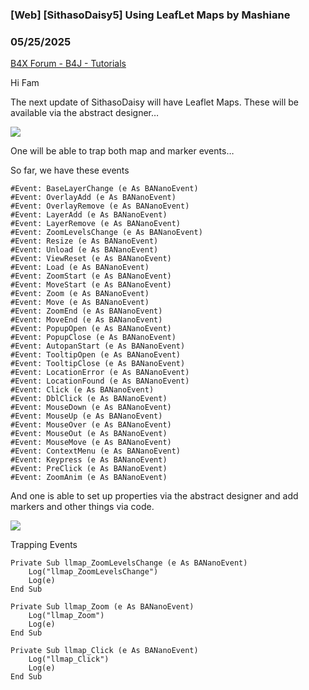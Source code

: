### [Web] [SithasoDaisy5] Using LeafLet Maps by Mashiane
### 05/25/2025
[B4X Forum - B4J - Tutorials](https://www.b4x.com/android/forum/threads/167157/)

Hi Fam  
  
The next update of SithasoDaisy will have Leaflet Maps. These will be available via the abstract designer…  
  
![](https://www.b4x.com/android/forum/attachments/164326)  
  
One will be able to trap both map and marker events…  
  
So far, we have these events  
  

```B4X
#Event: BaseLayerChange (e As BANanoEvent)  
#Event: OverlayAdd (e As BANanoEvent)  
#Event: OverlayRemove (e As BANanoEvent)  
#Event: LayerAdd (e As BANanoEvent)  
#Event: LayerRemove (e As BANanoEvent)  
#Event: ZoomLevelsChange (e As BANanoEvent)  
#Event: Resize (e As BANanoEvent)  
#Event: Unload (e As BANanoEvent)  
#Event: ViewReset (e As BANanoEvent)  
#Event: Load (e As BANanoEvent)  
#Event: ZoomStart (e As BANanoEvent)  
#Event: MoveStart (e As BANanoEvent)  
#Event: Zoom (e As BANanoEvent)  
#Event: Move (e As BANanoEvent)  
#Event: ZoomEnd (e As BANanoEvent)  
#Event: MoveEnd (e As BANanoEvent)  
#Event: PopupOpen (e As BANanoEvent)  
#Event: PopupClose (e As BANanoEvent)  
#Event: AutopanStart (e As BANanoEvent)  
#Event: TooltipOpen (e As BANanoEvent)  
#Event: TooltipClose (e As BANanoEvent)  
#Event: LocationError (e As BANanoEvent)  
#Event: LocationFound (e As BANanoEvent)  
#Event: Click (e As BANanoEvent)  
#Event: DblClick (e As BANanoEvent)  
#Event: MouseDown (e As BANanoEvent)  
#Event: MouseUp (e As BANanoEvent)  
#Event: MouseOver (e As BANanoEvent)  
#Event: MouseOut (e As BANanoEvent)  
#Event: MouseMove (e As BANanoEvent)  
#Event: ContextMenu (e As BANanoEvent)  
#Event: Keypress (e As BANanoEvent)  
#Event: PreClick (e As BANanoEvent)  
#Event: ZoomAnim (e As BANanoEvent)
```

  
  
And one is able to set up properties via the abstract designer and add markers and other things via code.  
  
  
![](https://www.b4x.com/android/forum/attachments/164327)  
  
Trapping Events  
  

```B4X
Private Sub llmap_ZoomLevelsChange (e As BANanoEvent)  
    Log("llmap_ZoomLevelsChange")  
    Log(e)  
End Sub  
  
Private Sub llmap_Zoom (e As BANanoEvent)  
    Log("llmap_Zoom")  
    Log(e)  
End Sub  
  
Private Sub llmap_Click (e As BANanoEvent)  
    Log("llmap_Click")  
    Log(e)  
End Sub
```